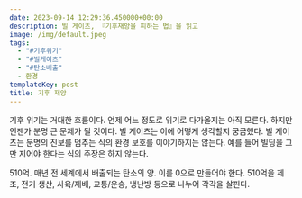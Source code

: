 ```yaml
---
date: 2023-09-14 12:29:36.450000+00:00
description: 빌 게이츠, 『기후재앙을 피하는 법』을 읽고
image: /img/default.jpeg
tags:
  - "#기후위기"
  - "#빌게이츠"
  - "#탄소배출"
  - 환경
templateKey: post
title: 기후 재앙
---
```


기후 위기는 거대한 흐름이다. 언제 어느 정도로 위기로 다가올지는 아직 모른다. 하지만 언젠가 분명 큰 문제가 될 것이다. 빌 게이츠는 이에 어떻게 생각할지 궁금했다. 빌 게이츠는 문명의 진보를 멈추는 식의 환경 보호를 이야기하지는 않는다. 예를 들어 빌딩을 그만 지어야 한다는 식의 주장은 하지 않는다.

510억. 매년 전 세계에서 배출되는 탄소의 양. 이를 0으로 만들어야 한다. 510억을 제조, 전기 생산, 사육/재배, 교통/운송, 냉난방 등으로 나누어 각각을 살핀다.